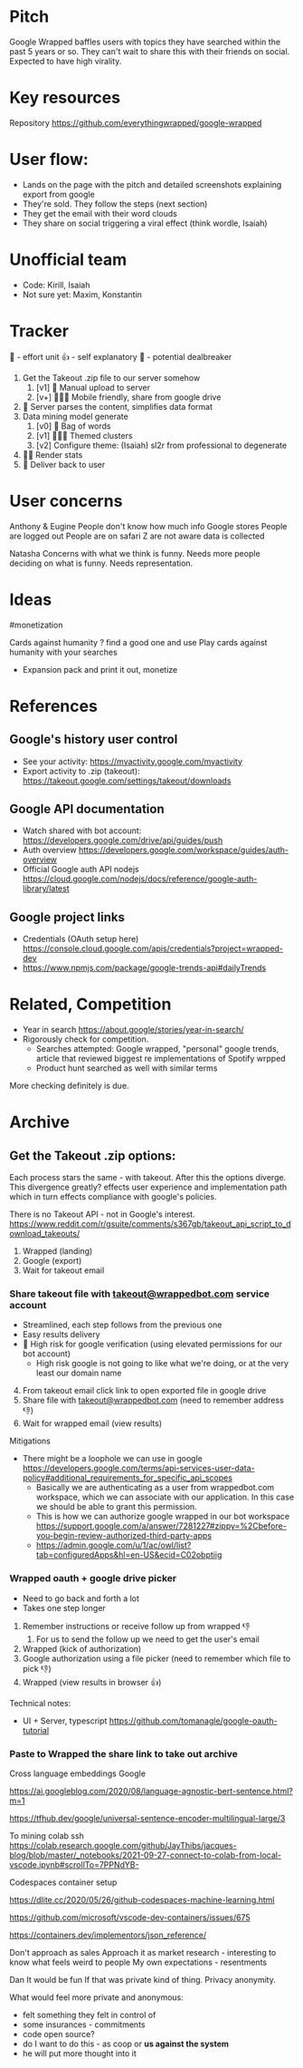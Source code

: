 # Pitch

Google Wrapped baffles users with topics they have searched within the past 5 years or so. They can't wait to share this with their friends on social. Expected to have high virality.

# Key resources

Repository https://github.com/everythingwrapped/google-wrapped

# User flow:

- Lands on the page with the pitch and detailed screenshots explaining export from google
- They're sold. They follow the steps (next section)
- They get the email with their word clouds
- They share on social triggering a viral effect (think wordle, Isaiah)

# Unofficial team

- Code: Kirill, Isaiah
- Not sure yet: Maxim, Konstantin

# Tracker

🥼 - effort unit
👍 - self explanatory
🛑 - potential dealbreaker

1. Get the Takeout .zip file to our server somehow
   1. [v1] 🥼 Manual upload to server
   2. [v+] 🥼🥼🥼 Mobile friendly, share from google drive
2. 🥼 Server parses the content, simplifies data format
3. Data mining model generate
   1. [v0] 🥼 Bag of words
   2. [v1] 🥼🥼🥼 Themed clusters
   3. [v2] Configure theme: (Isaiah) sl2r from professional to degenerate
4. 🥼🥼 Render stats
5. 🥼 Deliver back to user

# User concerns

Anthony & Eugine
People don't know how much info Google stores
People are logged out
People are on safari
Z are not aware data is collected

Natasha
Concerns with what we think is funny. Needs more people deciding on what is funny. Needs representation.

# Ideas

#monetization

Cards against humanity ? find a good one and use
Play cards against humanity with your searches

- Expansion pack and print it out, monetize

# References

## Google's history user control

- See your activity: https://myactivity.google.com/myactivity
- Export activity to .zip (takeout): https://takeout.google.com/settings/takeout/downloads

## Google API documentation

- Watch shared with bot account: https://developers.google.com/drive/api/guides/push
- Auth overview https://developers.google.com/workspace/guides/auth-overview
- Official Google auth API nodejs https://cloud.google.com/nodejs/docs/reference/google-auth-library/latest

## Google project links

- Credentials (OAuth setup here) https://console.cloud.google.com/apis/credentials?project=wrapped-dev
- https://www.npmjs.com/package/google-trends-api#dailyTrends

# Related, Competition

- Year in search https://about.google/stories/year-in-search/
- Rigorously check for competition.
  - Searches attempted: Google wrapped, "personal" google trends, article that reviewed biggest re implementations of Spotify wrpped
  - Product hunt searched as well with similar terms

More checking definitely is due.

# Archive

## Get the Takeout .zip options:

Each process stars the same - with takeout. After this the options diverge. This divergence greatly? effects user experience and implementation path which in turn effects compliance with google's policies.

There is no Takeout API - not in Google's interest. https://www.reddit.com/r/gsuite/comments/s367gb/takeout_api_script_to_download_takeouts/

1. Wrapped (landing)
2. Google (export)
3. Wait for takeout email

### Share takeout file with takeout@wrappedbot.com service account

- Streamlined, each step follows from the previous one
- Easy results delivery
- 🛑 High risk for google verification (using elevated permissions for our bot account)
  - High risk google is not going to like what we're doing, or at the very least our domain name

4. From takeout email click link to open exported file in google drive
5. Share file with takeout@wrappedbot.com (need to remember address 👎)
6. Wait for wrapped email (view results)

Mitigations

- There might be a loophole we can use in google https://developers.google.com/terms/api-services-user-data-policy#additional_requirements_for_specific_api_scopes
  - Basically we are authenticating as a user from wrappedbot.com workspace, which we can associate with our application. In this case we should be able to grant this permission.
  - This is how we can authorize google wrapped in our bot workspace https://support.google.com/a/answer/7281227#zippy=%2Cbefore-you-begin-review-authorized-third-party-apps
  - https://admin.google.com/u/1/ac/owl/list?tab=configuredApps&hl=en-US&ecid=C02obptiig

### Wrapped oauth + google drive picker

- Need to go back and forth a lot
- Takes one step longer

1. Remember instructions or receive follow up from wrapped 👎
   1. For us to send the follow up we need to get the user's email
2. Wrapped (kick of authorization)
3. Google authorization using a file picker (need to remember which file to pick 👎)
4. Wrapped (view results in browser 👍)

Technical notes:

- UI + Server, typescript https://github.com/tomanagle/google-oauth-tutorial

### Paste to Wrapped the share link to take out archive

Cross language embeddings Google

https://ai.googleblog.com/2020/08/language-agnostic-bert-sentence.html?m=1

https://tfhub.dev/google/universal-sentence-encoder-multilingual-large/3

To mining colab ssh https://colab.research.google.com/github/JayThibs/jacques-blog/blob/master/_notebooks/2021-09-27-connect-to-colab-from-local-vscode.ipynb#scrollTo=7PPNdYB-

Codespaces container setup

https://dlite.cc/2020/05/26/github-codespaces-machine-learning.html

https://github.com/microsoft/vscode-dev-containers/issues/675

https://containers.dev/implementors/json_reference/

Don't approach as sales
Approach it as market research - interesting to know what feels weird to people
My own expectations - resentments

Dan
It would be fun
If that was private kind of thing. Privacy anonymity.

What would feel more private and anonymous:

- felt something they felt in control of
- some insurances - commitments
- code open source?
- do I want to do this - as coop or **us against the system**
- he will put more thought into it
